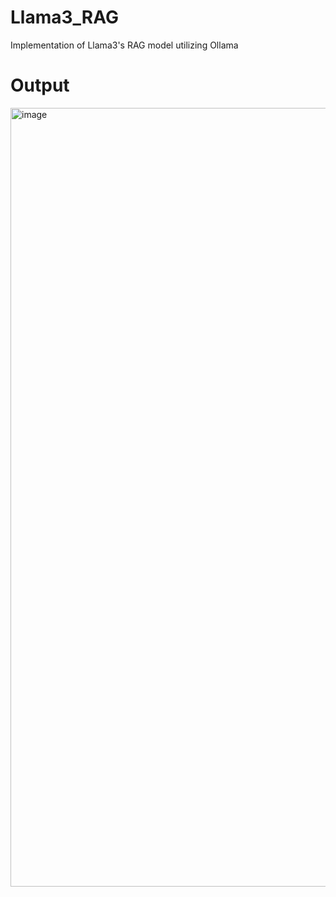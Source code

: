 # Llama3_RAG
Implementation of Llama3's RAG model utilizing Ollama


# Output

<img width="1246" alt="image" src="https://github.com/bala1802/Llama3_RAG/assets/22103095/04d56c1b-ad7e-4385-8cdc-c19c7b8d1402">
